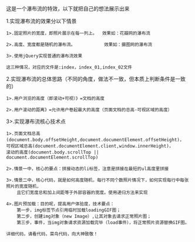 这是一个瀑布流的特效，以下就把自己的想法展示出来

1.实现瀑布流的效果分以下情景

    1>.固定照片的宽度，即照片展示在每一列上。  效果如：花瓣网的瀑布流

    2>.高度、宽度都是随机的瀑布流。           效果如：摄图网的瀑布流

    3>.使用jQuery实现普通的瀑布流效果

    这三种情况，对应的文件是:index，index_01,index_02文件


2.实现瀑布流的总体思路（不同的角度，做法不一致，但本质上判断条件是一致的）

    1>.用户浏览的高度（即滚动+可视）》=文档的高度

    2>.用户滚动的距离》=允许用户卷起最大的高度（页面文档的总高-可视区域的高度）

3>.实现瀑布流核心技术点

    1>.页面文档总高(document.body.offsetHeight,document.documentElement.offsetHeight)，
    可视区域总高(document.documentElement.client,window.innerHeight)，
    滚动的高度(document.body.scrollTop || document.documentElement.scrollTop)

    2>.情景一中，核心的要点：拼接动态的li标签，注意是拼接在最短的ul高度里拼接

    3>.情景二中，核心代码，就是如何高度随机，每行不同个数照片情况下，如何实现每行中每张照片的宽度随机，
        且它们宽度总和加上间距等于外部容器的宽度。使用递归方法来实现

    4>.图片预加载：目的呢，提高用户体验度，技术要点：
        第一步，img标签节点引用临时加载loadingGIF图；
        第二步，创建img对象（new Image）,让其对象去请求正常照片图；
        第三步，事件，当img对象请求资源加载完毕（load事件），将正常照片资源替换GIF图。

    详细代码，请看代码，菜鸟代码，向大神致敬！
